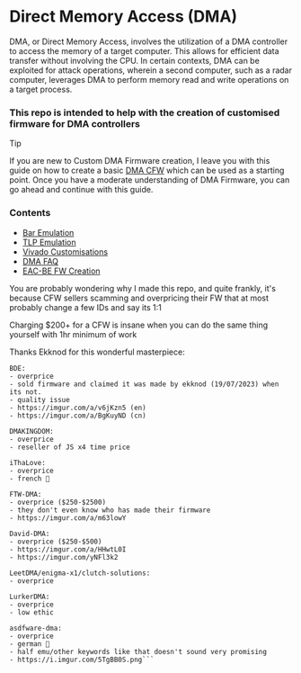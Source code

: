 # Direct Memory Access (DMA)

DMA, or Direct Memory Access, involves the utilization of a DMA controller to access the memory of a target computer. This allows for efficient data transfer without involving the CPU. In certain contexts, DMA can be exploited for attack operations, wherein a second computer, such as a radar computer, leverages DMA to perform memory read and write operations on a target process.

### This repo is intended to help with the creation of customised firmware for DMA controllers

> [!TIP]
> If you are new to Custom DMA Firmware creation, I leave you with this guide on how to create a basic [DMA CFW](https://github.com/Silverr12/DMA-CFW-Guide) which can be used as a starting point. Once you have a moderate understanding of DMA Firmware, you can go ahead and continue with this guide.

### Contents
- [Bar Emulation](https://github.com/Rakeshmonkee/DMA/tree/main/Bar%20Emulation)
- [TLP Emulation](https://github.com/Rakeshmonkee/DMA/tree/main/TLP%20Emulation)
- [Vivado Customisations](https://github.com/Rakeshmonkee/DMA/tree/main/Vivado%20Customisations)
- [DMA FAQ](https://github.com/Rakeshmonkee/DMA/blob/main/DMA%20FAQ.md)
- [EAC-BE FW Creation](https://github.com/Rakeshmonkee/DMA/tree/main/EAC-BE%20FW%20Creation)

You are probably wondering why I made this repo, and quite frankly, it's because CFW sellers scamming and overpricing their FW that at most probably change a few IDs and say its 1:1

Charging $200+ for a CFW is insane when you can do the same thing yourself with 1hr minimum of work

Thanks Ekknod for this wonderful masterpiece:

```
BDE:
- overprice
- sold firmware and claimed it was made by ekknod (19/07/2023) when its not.
- quality issue
- https://imgur.com/a/v6jKzn5 (en)
- https://imgur.com/a/BgKuyND (cn)

DMAKINGDOM:
- overprice
- reseller of JS x4 time price 

iThaLove:
- overprice
- french 🐶 

FTW-DMA:
- overprice ($250-$2500)
- they don't even know who has made their firmware 
- https://imgur.com/a/m63lowY

David-DMA:
- overprice ($250-$500)
- https://imgur.com/a/HHwtL0I
- https://imgur.com/yNFl3k2

LeetDMA/enigma-x1/clutch-solutions:
- overprice

LurkerDMA:
- overprice
- low ethic 

asdfware-dma:
- overprice 
- german 🐶 
- half emu/other keywords like that doesn't sound very promising
- https://i.imgur.com/5TgBB0S.png```
